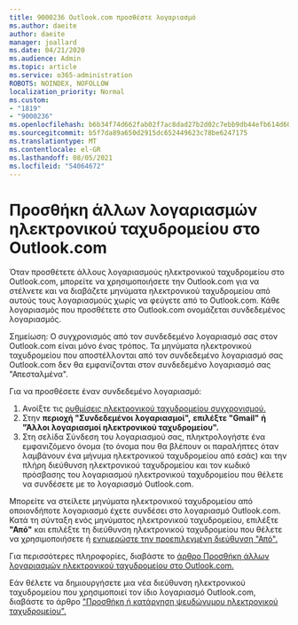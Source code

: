```yaml
---
title: 9000236 Outlook.com προσθέστε λογαριασμό
ms.author: daeite
author: daeite
manager: joallard
ms.date: 04/21/2020
ms.audience: Admin
ms.topic: article
ms.service: o365-administration
ROBOTS: NOINDEX, NOFOLLOW
localization_priority: Normal
ms.custom:
- "1819"
- "9000236"
ms.openlocfilehash: b6b34f74d662fab02f7ac8dad27b2d02c7ebb9db44efb614d6005741d4cebdb2
ms.sourcegitcommit: b5f7da89a650d2915dc652449623c78be6247175
ms.translationtype: MT
ms.contentlocale: el-GR
ms.lasthandoff: 08/05/2021
ms.locfileid: "54064672"
---
```

# <a name="add-your-other-email-accounts-to-outlookcom"></a>Προσθήκη άλλων λογαριασμών ηλεκτρονικού ταχυδρομείου στο Outlook.com

Όταν προσθέτετε άλλους λογαριασμούς ηλεκτρονικού ταχυδρομείου στο Outlook.com, μπορείτε να χρησιμοποιήσετε την Outlook.com για να στέλνετε και να διαβάζετε μηνύματα ηλεκτρονικού ταχυδρομείου από αυτούς τους λογαριασμούς χωρίς να φεύγετε από το Outlook.com. Κάθε λογαριασμός που προσθέτετε στο Outlook.com ονομάζεται συνδεδεμένος λογαριασμός.

Σημείωση: Ο συγχρονισμός από τον συνδεδεμένο λογαριασμό σας στον Outlook.com είναι μόνο ένας τρόπος. Τα μηνύματα ηλεκτρονικού ταχυδρομείου που αποστέλλονται από τον συνδεδεμένο λογαριασμό σας Outlook.com δεν θα εμφανίζονται στον συνδεδεμένο λογαριασμό σας "Απεσταλμένα".

Για να προσθέσετε έναν συνδεδεμένο λογαριασμό:

1. Ανοίξτε τις [ρυθμίσεις ηλεκτρονικού ταχυδρομείου συγχρονισμού.](https://go.microsoft.com/fwlink/?linkid=875264)
2. Στην **περιοχή "Συνδεδεμένοι λογαριασμοί",** **επιλέξτε "Gmail"** **ή "Άλλοι λογαριασμοί ηλεκτρονικού ταχυδρομείου".**
3. Στη σελίδα Σύνδεση του λογαριασμού σας, πληκτρολογήστε ένα εμφανιζόμενο όνομα (το όνομα που θα βλέπουν οι παραλήπτες όταν λαμβάνουν ένα μήνυμα ηλεκτρονικού ταχυδρομείου από εσάς) και την πλήρη διεύθυνση ηλεκτρονικού ταχυδρομείου και τον κωδικό πρόσβασης του λογαριασμού ηλεκτρονικού ταχυδρομείου που θέλετε να συνδέσετε με το λογαριασμό Outlook.com.

Μπορείτε να στείλετε μηνύματα ηλεκτρονικού ταχυδρομείου από οποιονδήποτε λογαριασμό έχετε συνδέσει στο λογαριασμό Outlook.com. Κατά τη σύνταξη ενός μηνύματος ηλεκτρονικού ταχυδρομείου, επιλέξτε **"Από"** και επιλέξτε τη διεύθυνση ηλεκτρονικού ταχυδρομείου που θέλετε να χρησιμοποιήσετε ή [ενημερώστε την προεπιλεγμένη διεύθυνση "Από".](https://go.microsoft.com/fwlink/?linkid=875264)

Για περισσότερες πληροφορίες, διαβάστε το [άρθρο Προσθήκη άλλων λογαριασμών ηλεκτρονικού ταχυδρομείου στο Outlook.com.](https://support.office.com/article/c5224df4-5885-4e79-91ba-523aa743f0ba?wt.mc_id=Office_Outlook_com_Alchemy)

Εάν θέλετε να δημιουργήσετε μια νέα διεύθυνση ηλεκτρονικού ταχυδρομείου που χρησιμοποιεί τον ίδιο λογαριασμό Outlook.com, διαβάστε το άρθρο ["Προσθήκη ή κατάργηση ψευδώνυμου ηλεκτρονικού ταχυδρομείου".](https://support.office.com/article/459b1989-356d-40fa-a689-8f285b13f1f2?wt.mc_id=Office_Outlook_com_Alchemy)
